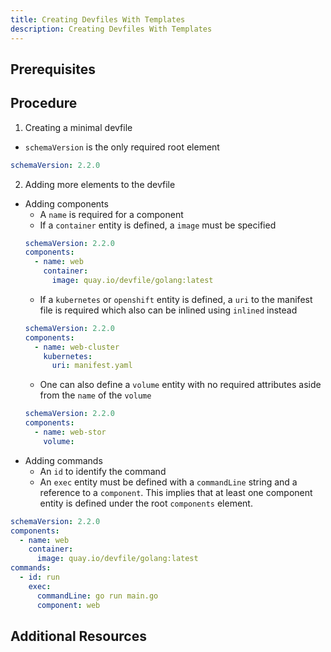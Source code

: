 ```yaml
---
title: Creating Devfiles With Templates
description: Creating Devfiles With Templates
---
```


## Prerequisites

## Procedure

1. Creating a minimal devfile

- `schemaVersion` is the only required root element

```yaml {% title="Minimal Devfile" filename="devfile.yaml" %}
schemaVersion: 2.2.0
```

2. Adding more elements to the devfile

- Adding components
    - A `name` is required for a component
    - If a `container` entity is defined, a `image` must be specified
    ```yaml {% title="Minimal Devfile with Container Components" filename="devfile.yaml" %}
    schemaVersion: 2.2.0
    components:
      - name: web
        container:
          image: quay.io/devfile/golang:latest
    ```
    - If a `kubernetes` or `openshift` entity is defined, a `uri` to the manifest file is required which also can be inlined
    using `inlined` instead
    ```yaml {% title="Minimal Devfile with Kubernetes Components" filename="devfile.yaml" %}
    schemaVersion: 2.2.0
    components:
      - name: web-cluster
        kubernetes:
          uri: manifest.yaml
    ```
    - One can also define a `volume` entity with no required
    attributes aside from the `name` of the `volume`
    ```yaml {% title="Minimal Devfile with Volume Components" filename="devfile.yaml" %}
    schemaVersion: 2.2.0
    components:
      - name: web-stor
        volume:
    ```
- Adding commands
    - An `id` to identify the command
    - An `exec` entity must be defined with a `commandLine` string
    and a reference to a `component`. This implies that at least 
    one component entity is defined under the root `components`
    element.
```yaml {% title="Minimal Devfile with Commands" filename="devfile.yaml" %}
schemaVersion: 2.2.0
components:
  - name: web
    container:
      image: quay.io/devfile/golang:latest
commands:
  - id: run
    exec:
      commandLine: go run main.go
      component: web
```

## Additional Resources
